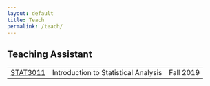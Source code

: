```yaml
---
layout: default
title: Teach
permalink: /teach/
---
```


## Teaching Assistant

|                          |                                      |           |
| ------------------------ | ------------------------------------ | --------- |
| [STAT3011](STAT3011_LAB) | Introduction to Statistical Analysis | Fall 2019 |



